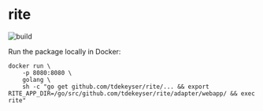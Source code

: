 # rite

![build](https://github.com/tdekeyser/rite/workflows/build/badge.svg)

Run the package locally in Docker:

	docker run \
	    -p 8080:8080 \
	    golang \
	    sh -c "go get github.com/tdekeyser/rite/... && export RITE_APP_DIR=/go/src/github.com/tdekeyser/rite/adapter/webapp/ && exec rite"
